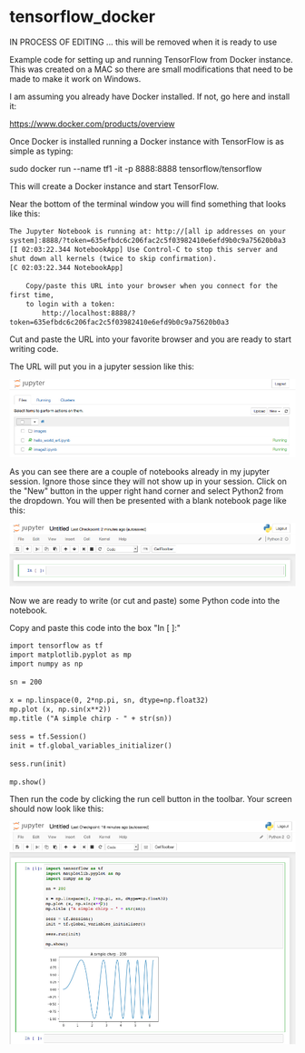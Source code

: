 # tensorflow_docker

IN PROCESS OF EDITING ... this will be removed when it is ready to use

Example code for setting up and running TensorFlow from Docker instance. This was created on a MAC so there are small modifications that need to be made to make it work on Windows.

I am assuming you already have Docker installed. If not, go here and install it:

https://www.docker.com/products/overview

Once Docker is installed running a Docker instance with TensorFlow is as simple as typing:

sudo docker run --name tf1 -it -p 8888:8888 tensorflow/tensorflow

This will create a Docker instance and start TensorFlow.

Near the bottom of the terminal window you will find something that looks like this:

    The Jupyter Notebook is running at: http://[all ip addresses on your system]:8888/?token=635efbdc6c206fac2c5f03982410e6efd9b0c9a75620b0a3
    [I 02:03:22.344 NotebookApp] Use Control-C to stop this server and shut down all kernels (twice to skip confirmation).
    [C 02:03:22.344 NotebookApp] 

        Copy/paste this URL into your browser when you connect for the first time,
        to login with a token:
            http://localhost:8888/?token=635efbdc6c206fac2c5f03982410e6efd9b0c9a75620b0a3
            
Cut and paste the URL into your favorite browser and you are ready to start writing code.

The URL will put you in a jupyter session like this:

![Alt text](/jupyterBlank.jpg?raw=true "Jupyter Screenshot")

As you can see there are a couple of notebooks already in my jupyter session. Ignore those since they will not show up in your session. Click on the "New" button in the upper right hand corner and select Python2 from the dropdown. You will then be presented with a blank notebook page like this:

![Alt text](/jupyterNotebookBlank.jpg?raw=true "Jupyter Notebook")

Now we are ready to write (or cut and paste) some Python code into the notebook.

Copy and paste this code into the box "In [ ]:"

    import tensorflow as tf
    import matplotlib.pyplot as mp
    import numpy as np

    sn = 200

    x = np.linspace(0, 2*np.pi, sn, dtype=np.float32)
    mp.plot (x, np.sin(x**2))
    mp.title ("A simple chirp - " + str(sn))

    sess = tf.Session()
    init = tf.global_variables_initializer()

    sess.run(init)

    mp.show()
    
Then run the code by clicking the run cell button in the toolbar. Your screen should now look like this:

![Alt text](/jupyterRunGraph.jpg?raw=true "Jupyter Run Graph")

